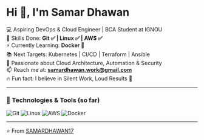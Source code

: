 # Hi 👋, I'm Samar Dhawan  

💻 Aspiring DevOps & Cloud Engineer | BCA Student at IGNOU  
🚀 Skills Done: **Git ✅ | Linux ✅ | AWS ✅**  
⚡ Currently Learning: **Docker 🐳**  
📚 Next Targets: Kubernetes | CI/CD | Terraform | Ansible  
🌱 Passionate about Cloud Architecture, Automation & Security  
📫 Reach me at: **samardhawan.work@gmail.com**  
🔥 Fun fact: I believe in Silent Work, Loud Results 🚀  

---

### 🔧 Technologies & Tools (so far)
![Git](https://img.shields.io/badge/Git-F05032?style=flat&logo=git&logoColor=white)
![Linux](https://img.shields.io/badge/Linux-FCC624?style=flat&logo=linux&logoColor=black)
![AWS](https://img.shields.io/badge/AWS-232F3E?style=flat&logo=amazon-aws&logoColor=white)
![Docker](https://img.shields.io/badge/Docker-2496ED?style=flat&logo=docker&logoColor=white)

---

⭐️ From [SAMARDHAWAN17](https://github.com/SAMARDHAWAN17)

<!--
**SAMARDHAWAN17/SAMARDHAWAN17** is a ✨ _special_ ✨ repository because its `README.md` (this file) appears on your GitHub profile.

Here are some ideas to get you started:

- 🔭 I’m currently working on ...
- 🌱 I’m currently learning ...
- 👯 I’m looking to collaborate on ...
- 🤔 I’m looking for help with ...
- 💬 Ask me about ...
- 📫 How to reach me: ...
- 😄 Pronouns: ...
- ⚡ Fun fact: ...
-->
